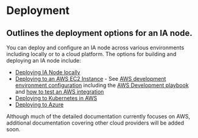 # Deployment
## Outlines the deployment options for an IA node.

You can deploy and configure an IA node across various environments including locally or to a cloud platform. The options for building and deploying an IA node include:

- [Deploying IA Node locally](deployment-local.md)
- [Deploying to an AWS EC2 Instance](deployment-aws.md#deploying-to-a-ec2-instance) - See [AWS development environment configuration](https://github.com/National-Digital-Twin/integration-architecture/blob/main/CloudPlatform/AWS/docs/terraform-dev-environment-overview.md) including the [AWS Development playbook](https://github.com/National-Digital-Twin/integration-architecture/blob/main/CloudPlatform/AWS/docs/terraform-dev-playbook.md) and [how to test an AWS integration](https://github.com/National-Digital-Twin/aws-integration-testing/blob/main/README.md#aws-integration-testing)
- [Deploying to Kubernetes in AWS](deployment-aws.md#deploying-to-kubernetes)
- [Deploying to Azure](deployment-azure.md)

Although much of the detailed documentation currently focuses on AWS, additional documentation covering other cloud providers will be added soon.
